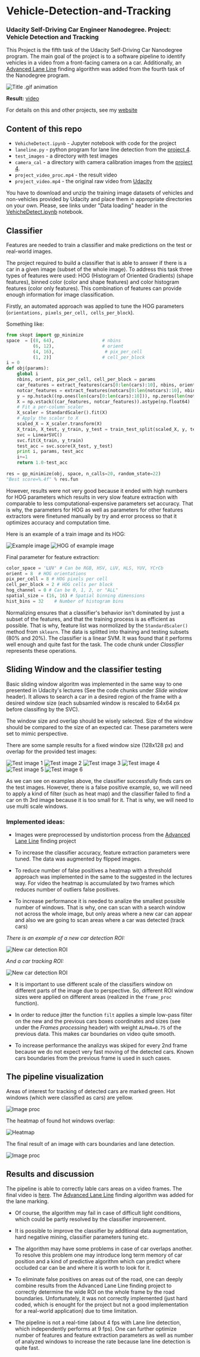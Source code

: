 # Vehicle-Detection-and-Tracking
### Udacity Self-Driving Car Engineer Nanodegree. Project: Vehicle Detection and Tracking

This Project is the fifth task of the Udacity Self-Driving Car Nanodegree program. The main goal of the project is to  a software pipeline to identify vehicles in a video from a front-facing camera on a car. Additionally, an [Advanced Lane Line](https://github.com/NikolasEnt/Advanced-Lane-Lines) finding algorithm was added from the fourth task of the Nanodegree program.

![Title .gif animation](readme_img/title.gif)

**Result:** [video](https://youtu.be/waYJjmkRZfw)

For details on this and other projects, see my [website](https://nikolasent.github.io/proj/proj2)

## Content of this repo

- `VehicheDetect.ipynb` - Jupyter notebook with code for the project
- `laneline.py` - python program for lane line detection from the [project 4](https://github.com/NikolasEnt/Advanced-Lane-Lines).
- `test_images` - a directory with test images
- `camera_cal` - a directory with camera calibration images from the [project 4](https://github.com/NikolasEnt/Advanced-Lane-Lines).
- `project_video_proc.mp4` - the result video
- `project_video.mp4` - the original raw video from [Udacity](https://github.com/udacity/CarND-Vehicle-Detection)

You have to download and unzip the training image datasets of vehicles and non-vehicles provided by Udacity and place them in appropriate directories on your own.
Please, see links under "Data loading" header in the [VehicheDetect.ipynb](./VehicheDetect.ipynb) notebook.

## Classifier

Features are needed to train a classifier and make predictions on the test or real-world images.

The project required to build a classifier that is able to answer if there is a car in a given image (subset of the whole image). To address this task three types of features were used: HOG (Histogram of Oriented Gradients) (shape features), binned color (color and shape features) and color histogram features (color only features). This combination of features can provide enough information for image classification.

Firstly, an automated approach was applied to tune the HOG parameters (`orientations, pixels_per_cell, cells_per_block`).

Something like:
```Python
from skopt import gp_minimize
space  = [(8, 64),                  # nbins
          (6, 12),                  # orient
          (4, 16),                   # pix_per_cell
          (1, 2)]                   # cell_per_block
i = 0
def obj(params):
    global i
    nbins, orient, pix_per_cell, cell_per_block = params
    car_features = extract_features(cars[0:len(cars):10], nbins, orient, pix_per_cell, cell_per_block)
    notcar_features = extract_features(notcars[0:len(notcars):10], nbins, orient, pix_per_cell, cell_per_block)
    y = np.hstack((np.ones(len(cars[0:len(cars):10])), np.zeros(len(notcars[0:len(notcars):10]))))
    X = np.vstack((car_features, notcar_features)).astype(np.float64)                        
    # Fit a per-column scaler
    X_scaler = StandardScaler().fit(X)
    # Apply the scaler to X
    scaled_X = X_scaler.transform(X)
    X_train, X_test, y_train, y_test = train_test_split(scaled_X, y, test_size=0.2, random_state=22)
    svc = LinearSVC()
    svc.fit(X_train, y_train)
    test_acc = svc.score(X_test, y_test)
    print i, params, test_acc
    i+=1
    return 1.0-test_acc
    
res = gp_minimize(obj, space, n_calls=20, random_state=22)
"Best score=%.4f" % res.fun
```

However, results were not very good because it ended with high numbers for HOG parameters which results in very slow feature extraction with comparable to less computational-expensive parameters set accuracy. That is why, the parameters for HOG as well as parameters for other features extractors were finetuned manually by try and error process so that it optimizes accuracy and computation time.

Here is an example of a train image and its HOG:

![Example image](readme_img/ex.jpg) ![HOG of example image](readme_img/hog.jpg)

Final parameter for feature extraction:

```Python
color_space = 'LUV' # Can be RGB, HSV, LUV, HLS, YUV, YCrCb
orient = 8  # HOG orientations
pix_per_cell = 8 # HOG pixels per cell
cell_per_block = 2 # HOG cells per block
hog_channel = 0 # Can be 0, 1, 2, or "ALL"
spatial_size = (16, 16) # Spatial binning dimensions
hist_bins = 32    # Number of histogram bins
```

Normalizing ensures that a classifier's behavior isn't dominated by just a subset of the features, and that the training process is as efficient as possible. That is why, feature list was normolized by the `StandardScaler()` method from `sklearn`. The data is splitted into thaining and testing subsets (80% and 20%). The classifier is a linear SVM. It was found that it performs well enough and quite fast for the task. The code chunk under *Classifier* represents these operations.


## Sliding Window and the classifier testing

Basic sliding window algoritm was implemented in the same way to one presented in Udacity's lectures (See the code chunks under *Slide window* header). It allows to search a car in a desired region of the frame with a desired window size (each subsamled window is rescaled to 64x64 px before classifing by the SVC).

The window size and overlap should be wisely selected. Size of the window should be compared to the size of an expected car. These parameters were set to mimic perspective.

There are some sample results for a fixed window size (128x128 px) and overlap for the provided test images:

![Test image 1](output_images/test1.jpg)
![Test image 2](output_images/test2.jpg)
![Test image 3](output_images/test3.jpg)
![Test image 4](output_images/test4.jpg)
![Test image 5](output_images/test5.jpg)
![Test image 6](output_images/test6.jpg)

As we can see on examples above, the classifier successfully finds cars on the test images. However, there is a false positive example, so, we will need to apply a kind of filter (such as heat map) and the classifier failed to find a car on th 3rd image because it is too small for it. That is why, we will need to use multi scale windows.

### Implemented ideas:

- Images were preprocessed by undistortion process from the [Advanced Lane Line](https://github.com/NikolasEnt/Advanced-Lane-Lines) finding project

- To increase the classifier accuracy, feature extraction parameters were tuned. The data was augmented by flipped images.

- To reduce number of false positives a heatmap with a threshold approach was implemented in the same to the suggested in the lectures way. For video the heatmap is accumulated by two frames which reduces number of outliers false positives.

- To increase performance it is needed to analize the smallest possible number of windows. That is why, one can scan with a search window not across the whole image, but only areas where a new car can appear and also we are going to scan areas where a car was detected (track cars) 

*There is an example of a new car detection ROI:*

![New car detection ROI](readme_img/new_car_windows.jpg)

*And a car tracking ROI:*

![New car detection ROI](readme_img/car_track_window.jpg)

- It is important to use different scale of the classifiers window on different parts of the image due to perspective. So, different ROI  window sizes were applied on different areas (realized in the `frame_proc` function).

- In order to reduce jitter the function `filt` applies a simple low-pass filter on the new and the previous cars boxes coordinates and sizes (see under the *Frames processing* header) with weight `ALPHA=0.75` of the previous data. This makes car boundaries on video quite smooth.

- To increase performance the analizys was skiped for every 2nd frame because we do not expect very fast moving of the detected cars. Known cars boundaries from the previous frame is used in such cases.

## The pipeline visualization

Areas of interest for tracking of detected cars are marked green. Hot windows (which were classified as cars) are yellow.

![Image proc](readme_img/image_proc.jpg)

The heatmap of found hot windows overlap:

![Heatmap](readme_img/heatmap.jpg)

The final result of an image with cars boundaries and lane detection.

![Image proc](readme_img/image_fin.jpg)


## Results and discussion

The pipeline is able to correctly lable cars areas on a video frames. The final video is [here](https://github.com/NikolasEnt/Vehicle-Detection-and-Tracking/blob/master/project_video_proc.mp4). The [Advanced Lane Line](https://github.com/NikolasEnt/Advanced-Lane-Lines) finding algorithm was added for the lane marking.

- Of course, the algorithm may fail in case of difficult light conditions, which could be partly resolved by the classifier improvement.

- It is possible to improve the classifier by additional data augmentation, hard negative mining, classifier parameters tuning etc.

- The algorithm may have some problems in case of car overlaps another. To resolve this problem one may introduce long term memory of car position and a kind of predictive algorithm which can predict where occluded car can be and where it is worth to look for it.

- To eliminate false positives on areas out of the road, one can deeply combine results from the Advanced Lane Line finding project to correctly determine the wide ROI on the whole frame by the road boundaries. Unfortunately, it was not correctly implemented (just hard coded, which is enought for the project but not a good implementation for a real-world application) due to time limitation.

- The pipeline is not a real-time (about 4 fps with Lane line detection, which independently performs at 9 fps). One can further optimize number of features and feature extraction parameters as well as number of analyzed windows to increase the rate because lane line detection is quite fast.  
